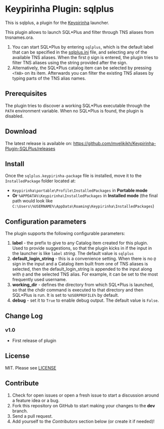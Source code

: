 # Keypirinha Plugin: sqlplus

This is sqlplus, a plugin for the
[Keypirinha](http://keypirinha.com) launcher.

This plugin allows to launch SQL*Plus and filter through TNS aliases 
from tnsnames.ora.
1. You can start SQL*Plus by entering `sqlplus`, which is the default label 
that can be specified in the [sqlplus.ini](src/sqlplus.ini) file, and selecting any of the available 
TNS aliases. When the first `@` sign is entered, the plugin tries to filter TNS aliases 
using the string provided after the sign.
2. Alternatively, the SQL\*Plus catalog item can be selected by pressing `<TAB>`
on its item. Afterwards you can filter the existing TNS aliases by typing parts 
of the TNS alias names.

## Prerequisites

The plugin tries to discover a working SQL\*Plus executable through the `PATH` environment variable.
When no SQL\*Plus is found, the plugin is disabled.

## Download

The latest release is available on:
https://github.com/mvelikikh/Keypirinha-Plugin-SQLPlus/releases


## Install

Once the `sqlplus.keypirinha-package` file is installed,
move it to the `InstalledPackage` folder located at:

* `Keypirinha\portable\Profile\InstalledPackages` in **Portable mode**
* **Or** `%APPDATA%\Keypirinha\InstalledPackages` in **Installed mode** (the
  final path would look like
  `C:\Users\%USERNAME%\AppData\Roaming\Keypirinha\InstalledPackages`)


## Configuration parameters

The plugin supports the following configurable parameters:
1. **label** - the prefix to give to any Catalog item created for this plugin.
Used to provide suggestions, so that the plugin kicks in if the input in 
the launcher is like `label` *string*. The default value is `sqlplus`
2. **default_login_string** - this is a convenience setting. When there is 
no `@` sign in the input and a Catalog item built from one of TNS aliases 
is selected, then the default_login_string is appended to the input along with `@` 
and the selected TNS alias. For example, it can be set to the most frequently used username.
3. **working_dir** - defines the directory from which SQL\*Plus is launched, 
so that the chdir command is executed to that directory and then SQL\*Plus is run.
It is set to `%USERPROFILE%` by default.
4. **debug** - set it to `True` to enable debug output. The default value is `False`.

## Change Log

### v1.0

* First release of plugin


## License

MIT. Please see [LICENSE](LICENSE)

## Contribute

1. Check for open issues or open a fresh issue to start a discussion around a
   feature idea or a bug.
2. Fork this repository on GitHub to start making your changes to the **dev**
   branch.
3. Send a pull request.
4. Add yourself to the *Contributors* section below (or create it if needed)!
